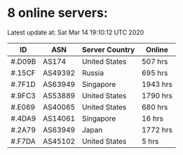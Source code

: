 # 8 online servers:

Latest update at: Sat Mar 14 19:10:12 UTC 2020

| ID | ASN | Server Country | Online |
| -- | --- | -------------- | ------ |
| #.D09B | AS174 | United States | 507 hrs |
| #.15CF | AS49392 | Russia | 695 hrs |
| #.7F1D | AS63949 | Singapore | 1943 hrs |
| #.9FC3 | AS53889 | United States | 1790 hrs |
| #.E069 | AS40065 | United States | 680 hrs |
| #.4DA9 | AS14061 | Singapore | 16 hrs |
| #.2A79 | AS63949 | Japan | 1772 hrs |
| #.F7DA | AS45102 | United States | 5 hrs |

